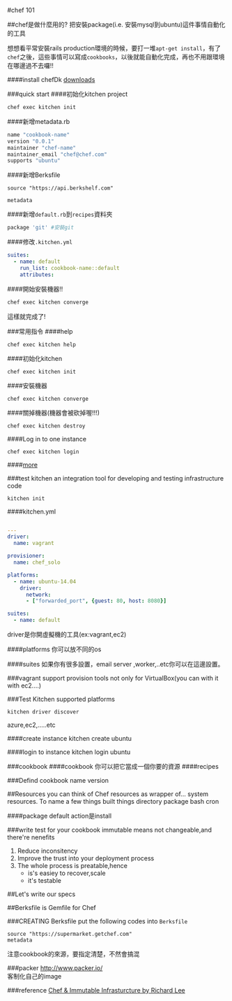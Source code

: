 #chef 101

##chef是做什麼用的?
把安裝package(i.e. 安裝mysql到ubuntu)這件事情自動化的工具

想想看平常安裝rails production環境的時候，要打一堆`apt-get install`，有了`chef`之後，這些事情可以寫成`cookbooks`，以後就能自動化完成，再也不用跟環境在哪邊過不去囉!!


####install chefDk
[downloads](http://downloads.getchef.com/chef-dk/mac/#/)

###quick start
####初始化kitchen project
```sh
chef exec kitchen init 
```
####新增metadata.rb
```rb
name "cookbook-name"
version "0.0.1"
maintainer "chef-name"
maintainer_email "chef@chef.com"
supports "ubuntu"
```

####新增Berksfile
```
source "https://api.berkshelf.com"

metadata
```

####新增`default.rb`到`recipes`資料夾
```rb
package 'git' #安裝git
```

####修改`.kitchen.yml`
```yml
suites:
  - name: default
    run_list: cookbook-name::default
    attributes:
```

####開始安裝機器!!
```sh
chef exec kitchen converge
```

這樣就完成了!

###常用指令
####help
```
chef exec kitchen help
```

####初始化kitchen
```
chef exec kitchen init 
```

####安裝機器
```
chef exec kitchen converge
```

####關掉機器(機器會被砍掉喔!!!)
```
chef exec kitchen destroy 
```

####Log in to one instance
```
chef exec kitchen login 
```


####[more](http://kitchen.ci/docs/getting-started/getting-help)



###test kitchen
an integration tool for developing and testing infrastructure code

```
kitchen init
```

####kitchen.yml

```yml

---
driver:
  name: vagrant

provisioner:
  name: chef_solo

platforms:
  - name: ubuntu-14.04
    driver:
      network:
      - ["forwarded_port", {guest: 80, host: 8080}]

suites:
  - name: default

```

driver是你開虛擬機的工具(ex:vagrant,ec2)

####platforms
你可以放不同的os

####suites
如果你有很多設置，email server ,worker,..etc你可以在這邊設置。

###vagrant
support provision tools not only for VirtualBox(you can with it with ec2....)

###Test Kitchen supported platforms
```
kitchen driver discover
```
azure,ec2,.....etc

####create instance
	kitchen create ubuntu

####login to instance
	kitchen login ubuntu

###cookbook
####cookbook
你可以把它當成一個你要的資源
####recipes

###Defind cookbook
name
version

##Resources
you can think of Chef resources as wrapper of... system resources. To name a few things built things
directory
package
bash
cron


####package
default action是install


###write test for your cookbook
immutable means not changeable,and there're nenefits

1. Reduce inconsitency
2. Improve the trust into your deployment process
3. The whole process is preatable,hence
	* is's easiey to recover,scale
	* it's testable

##Let's write our specs

##Berksfile
is Gemfile for Chef

###CREATING Berksfile
put the following codes into `Berksfile`

```
source "https://supermarket.getchef.com"
metadata
```

注意cookbook的來源，要指定清楚，不然會搞混


###packer
http://www.packer.io/	
客制化自己的image

###reference
[Chef & Immutable Infrasturcture by Richard Lee](https://speakerdeck.com/dlackty/chef-and-immutable-infrasturcture)